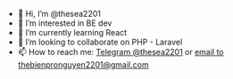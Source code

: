 - 👋 Hi, I’m @thesea2201
- 👀 I’m interested in BE dev
- 🌱 I’m currently learning React
- 💞️ I’m looking to collaborate on PHP - Laravel
- 📫 How to reach me: <a href="https://www.t.me/thesea2201">Telegram @thesea2201</a> or <a href="mailto:thebienpronguyen2201@gmail.com">email to thebienpronguyen2201@gmail.com</a>

<!---
thesea2201/thesea2201 is a ✨ special ✨ repository because its `README.md` (this file) appears on your GitHub profile.
You can click the Preview link to take a look at your changes.
--->
